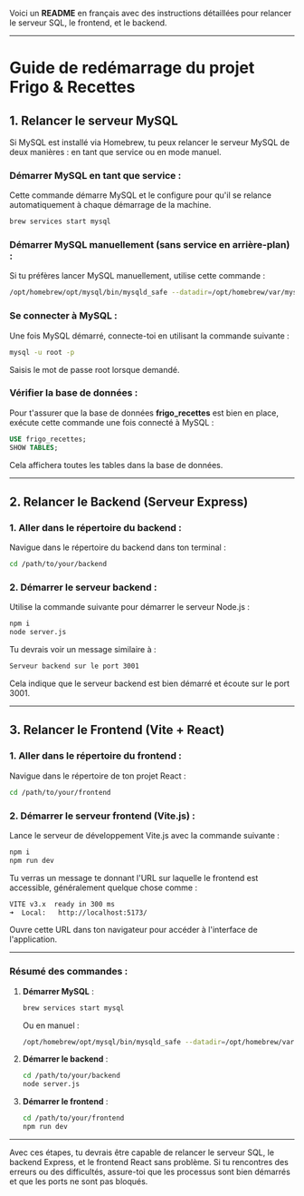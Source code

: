 Voici un **README** en français avec des instructions détaillées pour relancer le serveur SQL, le frontend, et le backend.

---

# Guide de redémarrage du projet Frigo & Recettes

## 1. Relancer le serveur MySQL

Si MySQL est installé via Homebrew, tu peux relancer le serveur MySQL de deux manières : en tant que service ou en mode manuel.

### Démarrer MySQL en tant que service :
Cette commande démarre MySQL et le configure pour qu'il se relance automatiquement à chaque démarrage de la machine.

```bash
brew services start mysql
```

### Démarrer MySQL manuellement (sans service en arrière-plan) :
Si tu préfères lancer MySQL manuellement, utilise cette commande :

```bash
/opt/homebrew/opt/mysql/bin/mysqld_safe --datadir=/opt/homebrew/var/mysql
```

### Se connecter à MySQL :
Une fois MySQL démarré, connecte-toi en utilisant la commande suivante :

```bash
mysql -u root -p
```

Saisis le mot de passe root lorsque demandé.

### Vérifier la base de données :
Pour t'assurer que la base de données **frigo_recettes** est bien en place, exécute cette commande une fois connecté à MySQL :

```sql
USE frigo_recettes;
SHOW TABLES;
```

Cela affichera toutes les tables dans la base de données.

---

## 2. Relancer le Backend (Serveur Express)

### 1. Aller dans le répertoire du backend :
Navigue dans le répertoire du backend dans ton terminal :

```bash
cd /path/to/your/backend
```

### 2. Démarrer le serveur backend :
Utilise la commande suivante pour démarrer le serveur Node.js :

```bash
npm i
node server.js
```

Tu devrais voir un message similaire à :
```bash
Serveur backend sur le port 3001
```

Cela indique que le serveur backend est bien démarré et écoute sur le port 3001.

---

## 3. Relancer le Frontend (Vite + React)

### 1. Aller dans le répertoire du frontend :
Navigue dans le répertoire de ton projet React :

```bash
cd /path/to/your/frontend
```

### 2. Démarrer le serveur frontend (Vite.js) :
Lance le serveur de développement Vite.js avec la commande suivante :

```bash
npm i
npm run dev
```

Tu verras un message te donnant l'URL sur laquelle le frontend est accessible, généralement quelque chose comme :

```bash
VITE v3.x  ready in 300 ms
➜  Local:   http://localhost:5173/
```

Ouvre cette URL dans ton navigateur pour accéder à l'interface de l'application.

---

### Résumé des commandes :

1. **Démarrer MySQL** :
   ```bash
   brew services start mysql
   ```
   Ou en manuel :
   ```bash
   /opt/homebrew/opt/mysql/bin/mysqld_safe --datadir=/opt/homebrew/var/mysql
   ```

2. **Démarrer le backend** :
   ```bash
   cd /path/to/your/backend
   node server.js
   ```

3. **Démarrer le frontend** :
   ```bash
   cd /path/to/your/frontend
   npm run dev
   ```

---

Avec ces étapes, tu devrais être capable de relancer le serveur SQL, le backend Express, et le frontend React sans problème. Si tu rencontres des erreurs ou des difficultés, assure-toi que les processus sont bien démarrés et que les ports ne sont pas bloqués.